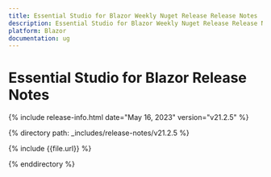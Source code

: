 ```yaml
---
title: Essential Studio for Blazor Weekly Nuget Release Release Notes  
description: Essential Studio for Blazor Weekly Nuget Release Release Notes 
platform: Blazor
documentation: ug
---
```


# Essential Studio for  Blazor  Release Notes  

{% include release-info.html date="May 16, 2023"   version="v21.2.5" %} 

{% directory path: _includes/release-notes/v21.2.5 %}

{% include {{file.url}} %}

{% enddirectory %}

